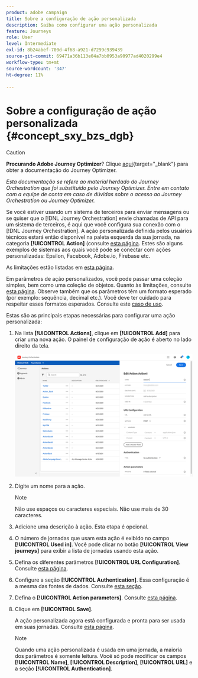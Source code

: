 ```yaml
---
product: adobe campaign
title: Sobre a configuração de ação personalizada
description: Saiba como configurar uma ação personalizada
feature: Journeys
role: User
level: Intermediate
exl-id: 8b24abef-700d-4f68-a921-d7299c939439
source-git-commit: 69471a36b113e04a7bb0953a90977ad4020299e4
workflow-type: tm+mt
source-wordcount: '347'
ht-degree: 11%

---
```


# Sobre a configuração de ação personalizada {#concept_sxy_bzs_dgb}


>[!CAUTION]
>
>**Procurando Adobe Journey Optimizer**? Clique [aqui](https://experienceleague.adobe.com/pt-br/docs/journey-optimizer/using/ajo-home){target="_blank"} para obter a documentação do Journey Optimizer.
>
>
>_Esta documentação se refere ao material herdado do Journey Orchestration que foi substituído pelo Journey Optimizer. Entre em contato com a equipe de conta em caso de dúvidas sobre o acesso ao Journey Orchestration ou Journey Optimizer._


Se você estiver usando um sistema de terceiros para enviar mensagens ou se quiser que o [!DNL Journey Orchestration] envie chamadas de API para um sistema de terceiros, é aqui que você configura sua conexão com o [!DNL Journey Orchestration]. A ação personalizada definida pelos usuários técnicos estará então disponível na paleta esquerda da sua jornada, na categoria **[!UICONTROL Action]** (consulte [esta página](../building-journeys/about-action-activities.md). Estes são alguns exemplos de sistemas aos quais você pode se conectar com ações personalizadas: Epsilon, Facebook, Adobe.io, Firebase etc.

As limitações estão listadas em [esta página](../about/limitations.md).

Em parâmetros de ação personalizados, você pode passar uma coleção simples, bem como uma coleção de objetos. Quanto às limitações, consulte [esta página](../usecase/collections.md#limitations). Observe também que os parâmetros têm um formato esperado (por exemplo: sequência, decimal etc.). Você deve ter cuidado para respeitar esses formatos esperados. Consulte este [caso de uso](../usecase/collections.md).

Estas são as principais etapas necessárias para configurar uma ação personalizada:

1. Na lista **[!UICONTROL Actions]**, clique em **[!UICONTROL Add]** para criar uma nova ação. O painel de configuração de ação é aberto no lado direito da tela.

   ![](../assets/custom2.png)

1. Digite um nome para a ação.

   >[!NOTE]
   >
   >Não use espaços ou caracteres especiais. Não use mais de 30 caracteres.

1. Adicione uma descrição à ação. Esta etapa é opcional.
1. O número de jornadas que usam esta ação é exibido no campo **[!UICONTROL Used in]**. Você pode clicar no botão **[!UICONTROL View journeys]** para exibir a lista de jornadas usando esta ação.
1. Defina os diferentes parâmetros **[!UICONTROL URL Configuration]**. Consulte [esta página](../action/url-configuration.md).
1. Configure a seção **[!UICONTROL Authentication]**. Essa configuração é a mesma das fontes de dados.  Consulte [esta seção](../datasource/external-data-sources.md#section_wjp_nl5_nhb).
1. Defina o **[!UICONTROL Action parameters]**. Consulte [esta página](../action/defining-the-message-parameters.md).
1. Clique em **[!UICONTROL Save]**.

   A ação personalizada agora está configurada e pronta para ser usada em suas jornadas. Consulte [esta página](../building-journeys/about-action-activities.md).

   >[!NOTE]
   >
   >Quando uma ação personalizada é usada em uma jornada, a maioria dos parâmetros é somente leitura. Você só pode modificar os campos **[!UICONTROL Name]**, **[!UICONTROL Description]**, **[!UICONTROL URL]** e a seção **[!UICONTROL Authentication]**.
